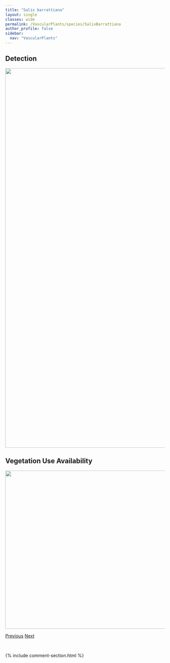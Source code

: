```yaml
---
title: "Salix barrattiana"
layout: single
classes: wide
permalink: /VascularPlants/species/SalixBarrattiana
author_profile: false
sidebar:
  nav: "VascularPlants"
---
```


<h2>Detection</h2>

<a href="https://drive.google.com/uc?export=view&id=1oa6oGoP05fwZyy1ln6EhgzePxq-joTbY">
<img src="https://drive.google.com/uc?export=view&id=1oa6oGoP05fwZyy1ln6EhgzePxq-joTbY" height = "1200" width = "800">
</a>


<h2>Vegetation Use Availability</h2>

<a href="https://drive.google.com/uc?export=view&id=1nFnUJSVmy6Sb47KYCSet0Rw8ho7YBD6-">
<img src="https://drive.google.com/uc?export=view&id=1nFnUJSVmy6Sb47KYCSet0Rw8ho7YBD6-" height = "500" width = "1000">
</a>


<a href="/DevelopmentWebsite/VascularPlants/species/SalixAthabascensis" class="pagination--pager" title="Salix athabascensis">Previous</a> <a href="/DevelopmentWebsite/VascularPlants/species/SalixBebbiana" class="pagination--pager" title="Salix bebbiana">Next</a>

<p>&nbsp;</p>

{% include comment-section.html %}
